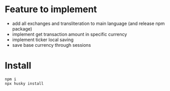 # Feature to implement
- add all exchanges and transliteration to main language (and release npm package)
- implement get transaction amount in specific currency
- implement ticker local saving
- save base currency through sessions

# Install
```
npm i
npx husky install
```
